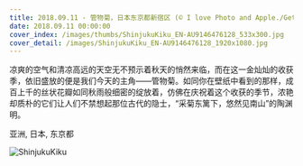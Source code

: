 ```yaml
---
title: 2018.09.11 - 管物菊，日本东京都新宿区 (© I love Photo and Apple./Getty images)
date: 2018.09.11 00:00:00
cover_index: /images/thumbs/ShinjukuKiku_EN-AU9146476128_533x300.jpg
cover_detail: /images/ShinjukuKiku_EN-AU9146476128_1920x1080.jpg
---
```


凉爽的空气和清凉高远的天空无不预示着秋天的悄然来临，而在这一金灿灿的收获季，依旧盛放的便是我们今天的主角——管物菊。如同你在壁纸中看到的那样，成百上千的丝状花瓣如同秋雨般细密的绽放着，仿佛在庆祝着这个收获的季节，浓艳却质朴的它们让人们不禁想起那位古代的隐士，“采菊东篱下，悠然见南山”的陶渊明。

亚洲, 日本, 东京都

![ShinjukuKiku](/images/ShinjukuKiku_EN-AU9146476128_1920x1080.jpg)
